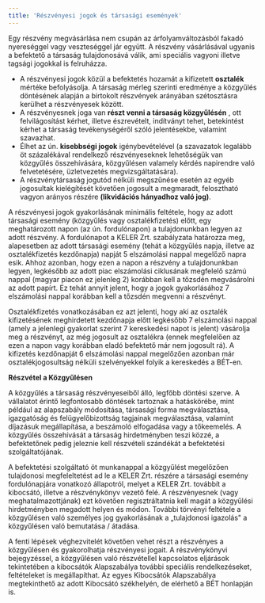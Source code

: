 ```yaml
---
title: 'Részvényesi jogok és társasági események'
---
```


Egy részvény megvásárlása nem csupán az árfolyamváltozásból fakadó nyereséggel vagy veszteséggel jár együtt. A részvény vásárlásával ugyanis a befektető a társaság tulajdonosává válik, ami speciális vagyoni illetve tagsági jogokkal is felruházza.

- A részvényesi jogok közül a befektetés hozamát a kifizetett **osztalék** mértéke befolyásolja. A társaság mérleg szerinti eredménye a közgyűlés döntésének alapján a birtokolt részvények arányában szétosztásra kerülhet a részvényesek között.
- A részvényesnek joga van **részt venni a társaság közgyűlésén** , ott felvilágosítást kérhet, illetve észrevételt, indítványt tehet, betekintést kérhet a társaság tevékenységéről szóló jelentésekbe, valamint szavazhat.
- Élhet az ún. **kisebbségi jogok** igénybevételével (a szavazatok legalább öt százalékával rendelkező részvényeseknek lehetőségük van közgyűlés összehívására, közgyűlésen valamely kérdés napirendre való felvetetésére, üzletvezetés megvizsgáltatására).
- A részvénytársaság jogutód nélküli megszűnése esetén az egyéb jogosultak kielégítését követően jogosult a megmaradt, felosztható vagyon arányos részére **(likvidációs hányadhoz való jog)**.

A részvényesi jogok gyakorlásának minimális feltétele, hogy az adott társasági esemény (közgyűlés vagy osztalékfizetés) előtt, egy meghatározott napon (az ún. fordulónapon) a tulajdonunkban legyen az adott részvény. A fordulónapot a KELER Zrt. szabályzata határozza meg, alapesetben az adott társasági esemény (tehát a közgyűlés napja, illetve az osztalékfizetés kezdőnapja) napját 5 elszámolási nappal megelőző napra esik. Ahhoz azonban, hogy ezen a napon a részvény a tulajdonunkban legyen, legkésőbb az adott piac elszámolási ciklusának megfelelő számú nappal (magyar piacon ez jelenleg 2) korábban kell a tőzsdén megvásárolni az adott papírt. Ez tehát annyit jelent, hogy a jogok gyakorlásához 7 elszámolási nappal korábban kell a tőzsdén megvenni a részvényt.

Osztalékfizetés vonatkozásában ez azt jelenti, hogy aki az osztalék kifizetésének meghirdetett kezdőnapja előtt legkésőbb 7 elszámolási nappal (amely a jelenlegi gyakorlat szerint 7 kereskedési napot is jelent) vásárolja meg a részvényt, az még jogosult az osztalékra (ennek megfelelően az ezen a napon vagy korábban eladó befektető már nem jogosult rá). A kifizetés kezdőnapját 6 elszámolási nappal megelőzően azonban már osztalékjogosultság nélküli szelvényekkel folyik a kereskedés a BÉT-en.

**Részvétel a Közgyűlésen**

A közgyűlés a társaság részvényeseiből álló, legfőbb döntési szerve. A vállalatot érintő legfontosabb döntések tartoznak a hatáskörébe, mint például az alapszabály módosítása, társasági forma megválasztása, igazgatóság és felügyelőbizottság tagjainak megválasztása, valamint díjazásuk megállapítása, a beszámoló elfogadása vagy a tőkeemelés. A közgyűlés összehívását a társaság hirdetményben teszi közzé, a befektetőnek pedig jeleznie kell részvételi szándékát a befektetési szolgáltatójának.

A befektetési szolgáltató öt munkanappal a közgyűlést megelőzően tulajdonosi megfeleltetést ad le a KELER Zrt. részére a társasági esemény fordulónapjára vonatkozó állapotról, melyet a KELER Zrt. továbbít a kibocsátó, illetve a részvénykönyv vezető felé. A részvényesnek (vagy meghatalmazottjának) ezt követően regisztráltatnia kell magát a közgyűlési hirdetményben megadott helyen és módon. További törvényi feltétele a közgyűlésen való személyes jog gyakorlásának a „tulajdonosi igazolás&quot; a közgyűlésen való bemutatása / átadása.

A fenti lépések véghezvitelét követően vehet részt a részvényes a közgyűlésen és gyakorolhatja részvényesi jogait. A részvénykönyvi bejegyzéssel, a közgyűlésen való részvétellel kapcsolatos eljárások tekintetében a kibocsátók Alapszabálya további speciális rendelkezéseket, feltételeket is megállapíthat. Az egyes Kibocsátók Alapszabálya megtekinthető az adott Kibocsátó székhelyén, de elérhető a BÉT honlapján is.